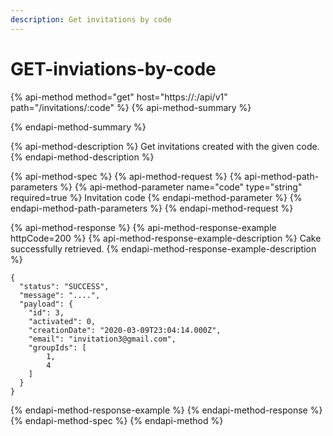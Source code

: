 ```yaml
---
description: Get invitations by code
---
```


# GET-inviations-by-code

{% api-method method="get" host="https://<host>:<port>/api/v1" path="/invitations/:code" %}
{% api-method-summary %}

{% endapi-method-summary %}

{% api-method-description %}
Get invitations created with the given code.
{% endapi-method-description %}

{% api-method-spec %}
{% api-method-request %}
{% api-method-path-parameters %}
{% api-method-parameter name="code" type="string" required=true %}
Invitation code
{% endapi-method-parameter %}
{% endapi-method-path-parameters %}
{% endapi-method-request %}

{% api-method-response %}
{% api-method-response-example httpCode=200 %}
{% api-method-response-example-description %}
Cake successfully retrieved.
{% endapi-method-response-example-description %}

```
{
  "status": "SUCCESS",
  "message": "....",
  "payload": {
    "id": 3,
    "activated": 0,
    "creationDate": "2020-03-09T23:04:14.000Z",
    "email": "invitation3@gmail.com",
    "groupIds": [
        1,
        4
    ]
  }
}
```
{% endapi-method-response-example %}
{% endapi-method-response %}
{% endapi-method-spec %}
{% endapi-method %}



